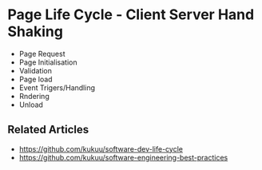 # Page Life Cycle - Client Server Hand Shaking

- Page Request
- Page Initialisation
- Validation
- Page load
- Event Trigers/Handling
- Rndering
- Unload

## Related Articles
- https://github.com/kukuu/software-dev-life-cycle
- https://github.com/kukuu/software-engineering-best-practices
